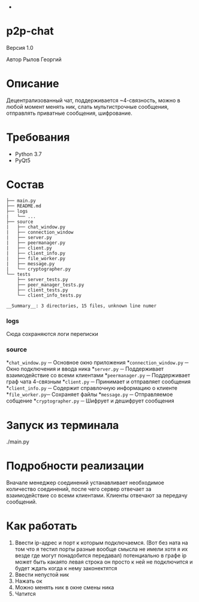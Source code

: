 *
# p2p-chat
Версия 1.0

Автор Рылов Георгий

# Описание
Децентрализованный чат, поддерживается ~4-связность, можно в любой момент менять ник,
слать мультистрочные сообщения, отправлять приватные сообщения, шифрование.

# Требования
* Python 3.7
* PyQt5

# Состав
```
├── main.py
├── README.md
├── logs
|   └── ...
├── source
|   ├── chat_window.py
|   ├── connection_window
|   ├── server.py
|   ├── peermanager.py
|   ├── client.py
|   ├── client_info.py
|   ├── file_worker.py
|   ├── message.py
|   └── cryptographer.py
└── tests
    ├── server_tests.py
    ├── peer_manager_tests.py
    ├── client_tests.py
    └── client_info_tests.py
    
__Summary__: 3 directories, 15 files, unknown line numer
```
### logs 
Сюда сохраняются логи переписки

### source
*```chat_window.py``` ─ Основное окно приложения
*```connection_window.py``` ─ Окно подключения и ввода ника
*```server.py``` ─ Поддерживает взаимодействие со всеми клиентами
*```peermanager.py``` ─ Поддерживает граф чата 4-связным
*```client.py``` ─ Принимает и отправляет сообщения
*```client_info.py``` ─ Содержит справлочную информацию о клиенте
*```file_worker.py```─ Cохраняет файлы
*```message.py``` ─ Отправляемое собщение
*```cryptographer.py``` ─ Шифрует и дешифрует сообщения

# Запуск из терминала
./main.py

# Подробности реализации
Вначале менеджер соединений устанавливает необходимое количество соединений, после чего
сервер отвечает за взаимодействие со всеми клиентами. Клиенты отвечают за передачу сообщений.

# Как работать
1. Ввести ip-адрес и порт к которым подключаемся.
(Вот без ната на том что я тестил порты разные вообще смысла не имели хотя я их везде где могут понадобится передавал)
потенциально в графе ip может быть какаято левая строка он просто к ней не подключится и будет ждать когда к нему законектятся
2. Ввести непустой ник
3. Нажать ок
4. Можно менять ник в окне смены ника
4. Чатится
 
